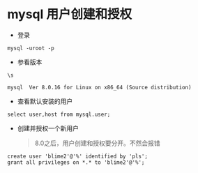 # mysql 用户创建和授权



+ 登录

```
mysql -uroot -p
```

+ 参看版本

```
\s

mysql  Ver 8.0.16 for Linux on x86_64 (Source distribution)
```

+ 查看默认安装的用户

```
select user,host from mysql.user;
```

+ 创建并授权一个新用户

  > 8.0之后，用户创建和授权要分开。不然会报错

```
create user 'blime2'@'%' identified by 'pls';
grant all privileges on *.* to 'blime2'@'%';
```